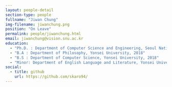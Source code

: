 ```yaml
---
layout: people-detail
section-type: people
fullname: "Jiwan Chung"
img-filename: jiwanchung.png
position: "On Leave"
permalink: people/jiwanchung.html
email: jiwanchung@vision.snu.ac.kr
education:
  - "Ph.D. : Department of Computer Science and Engineering, Seoul National University, 2019 ~"
  - "B.A : Department of Philosophy, Yonsei University, 2018"
  - "B.S : Department of Computer Science, Yonsei University, 2018"
  - "Minor: Department of English Language and Literature, Yonsei University, 2018"
social:
  - title: github
    url: https://github.com/skaro94/
---
```

